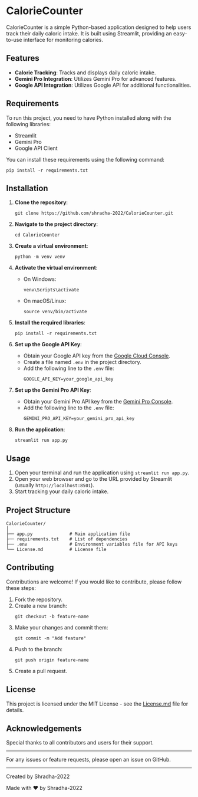 # CalorieCounter

CalorieCounter is a simple Python-based application designed to help users track their daily caloric intake. It is built using Streamlit, providing an easy-to-use interface for monitoring calories.

## Features

- **Calorie Tracking**: Tracks and displays daily caloric intake.
- **Gemini Pro Integration**: Utilizes Gemini Pro for advanced features.
- **Google API Integration**: Utilizes Google API for additional functionalities.

## Requirements

To run this project, you need to have Python installed along with the following libraries:

- Streamlit
- Gemini Pro
- Google API Client

You can install these requirements using the following command:
```
pip install -r requirements.txt
```

## Installation

1. **Clone the repository**:
    ```
    git clone https://github.com/shradha-2022/CalorieCounter.git
    ```
2. **Navigate to the project directory**:
    ```
    cd CalorieCounter
    ```
3. **Create a virtual environment**:
    ```
    python -m venv venv
    ```
4. **Activate the virtual environment**:
    - On Windows:
        ```
        venv\Scripts\activate
        ```
    - On macOS/Linux:
        ```
        source venv/bin/activate
        ```
5. **Install the required libraries**:
    ```
    pip install -r requirements.txt
    ```

6. **Set up the Google API Key**:
    - Obtain your Google API key from the [Google Cloud Console](https://console.cloud.google.com/).
    - Create a file named `.env` in the project directory.
    - Add the following line to the `.env` file:
        ```
        GOOGLE_API_KEY=your_google_api_key
        ```

7. **Set up the Gemini Pro API Key**:
    - Obtain your Gemini Pro API key from the [Gemini Pro Console](https://pro.gemini.com/).
    - Add the following line to the `.env` file:
        ```
        GEMINI_PRO_API_KEY=your_gemini_pro_api_key
        ```

8. **Run the application**:
    ```
    streamlit run app.py
    ```

## Usage

1. Open your terminal and run the application using `streamlit run app.py`.
2. Open your web browser and go to the URL provided by Streamlit (usually `http://localhost:8501`).
3. Start tracking your daily caloric intake.

## Project Structure

```
CalorieCounter/
│
├── app.py              # Main application file
├── requirements.txt    # List of dependencies
├── .env                # Environment variables file for API keys
└── License.md          # License file
```

## Contributing

Contributions are welcome! If you would like to contribute, please follow these steps:

1. Fork the repository.
2. Create a new branch:
    ```
    git checkout -b feature-name
    ```
3. Make your changes and commit them:
    ```
    git commit -m "Add feature"
    ```
4. Push to the branch:
    ```
    git push origin feature-name
    ```
5. Create a pull request.

## License

This project is licensed under the MIT License - see the [License.md](License.md) file for details.

## Acknowledgements

Special thanks to all contributors and users for their support.

---

For any issues or feature requests, please open an issue on GitHub.

---

Created by Shradha-2022

Made with ❤️ by Shradha-2022

